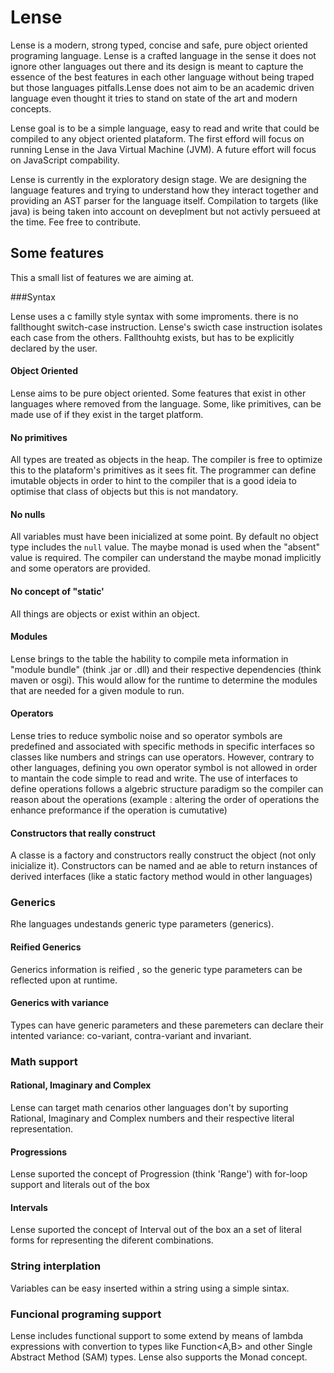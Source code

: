 # Lense

Lense is a modern, strong typed, concise and safe, pure object oriented programing language. Lense is a crafted language in the sense it does not ignore other languages out there and its design is meant to capture the essence of the best features in each other language without being traped but those languages pitfalls.Lense does not aim to be an academic driven language even thought it tries to stand on state of the art and modern concepts. 

Lense goal is to be a simple language, easy to read and write that could be compiled to any object oriented plataform. The first efford will focus on running Lense in the Java Virtual Machine (JVM). A future effort will focus on JavaScript compability.

Lense is currently in the exploratory design stage. We are designing the language features and trying to understand how they interact together and providing an AST parser for the language itself. Compilation to targets (like java) is being taken into account on deveplment but not activly persueed at the time. Fee free to contribute.

## Some features 

This a small list of features we are aiming at.

###Syntax

Lense uses a c familly style syntax with some improments. there is no fallthought switch-case instruction. Lense's swicth case instruction isolates each case from the others. Fallthouhtg exists, but has to be explicitly declared by the user.

#### Object Oriented

Lense aims to be pure object oriented. Some features that exist in other languages where removed from the language. Some, like primitives, can be made use of if they exist in the target platform.

#### No primitives

All types are treated as objects in the heap. The compiler is free to optimize this to the plataform's primitives as it sees fit. The programmer can define imutable objects in order to hint to the compiler that is a good ideia to optimise that class of objects but this is not mandatory.

#### No nulls 

All variables must have been inicialized at some point. By default no object type includes the ``null`` value. The maybe monad is used when the "absent" value is required. The compiler can understand the maybe monad implicitly and some operators are provided.

#### No concept of "static' 

All things are objects or exist within an object. 

#### Modules 

Lense brings to the table the hability to compile meta information in "module bundle" (think .jar or .dll) and their respective dependencies (think maven or osgi). This would allow for the runtime to determine the modules that are needed for a given module to run.


#### Operators

Lense tries to reduce symbolic noise and so operator symbols are predefined and associated with specific methods in specific interfaces so classes like numbers and strings can use operators. However, contrary to other languages, defining you own operator symbol is not allowed in order to mantain the code simple to read and write.  The use of interfaces to define operations follows a algebric structure paradigm so the compiler can reason about the operations (example : altering the order of operations the enhance preformance if the operation is cumutative)

#### Constructors that really construct

A classe is a factory and constructors really construct the object (not only inicialize it). Constructors can be named and ae able to return instances of derived interfaces (like a static factory method would in other languages)

### Generics

Rhe languages undestands generic type parameters (generics).

#### Reified Generics
Generics information is reified , so the generic type parameters can be reflected upon at runtime. 

#### Generics with variance
Types can have generic parameters and these paremeters can declare their intented variance: co-variant, contra-variant and invariant. 

### Math support

#### Rational, Imaginary and Complex 
Lense can target math cenarios other languages don't by suporting Rational, Imaginary and Complex numbers and their respective literal representation.

#### Progressions

Lense suported the concept of Progression (think 'Range') with for-loop support and literals out of the box 

#### Intervals

Lense suported the concept of Interval out of the box an a set of literal forms for representing the diferent combinations.

### String interplation 
Variables can be easy inserted within a string using a simple sintax.


### Funcional programing support 

Lense includes functional support to some extend by means of lambda expressions with convertion to types like Function<A,B> and other Single Abstract Method (SAM) types. Lense also supports the Monad concept.



